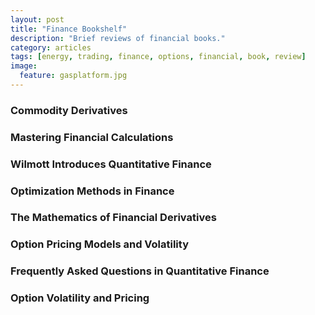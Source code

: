 ```yaml
---
layout: post
title: "Finance Bookshelf"
description: "Brief reviews of financial books."
category: articles
tags: [energy, trading, finance, options, financial, book, review]
image:
  feature: gasplatform.jpg
---
```


### Commodity Derivatives

### Mastering Financial Calculations

### Wilmott Introduces Quantitative Finance

### Optimization Methods in Finance

### The Mathematics of Financial Derivatives

### Option Pricing Models and Volatility

### Frequently Asked Questions in Quantitative Finance

### Option Volatility and Pricing



